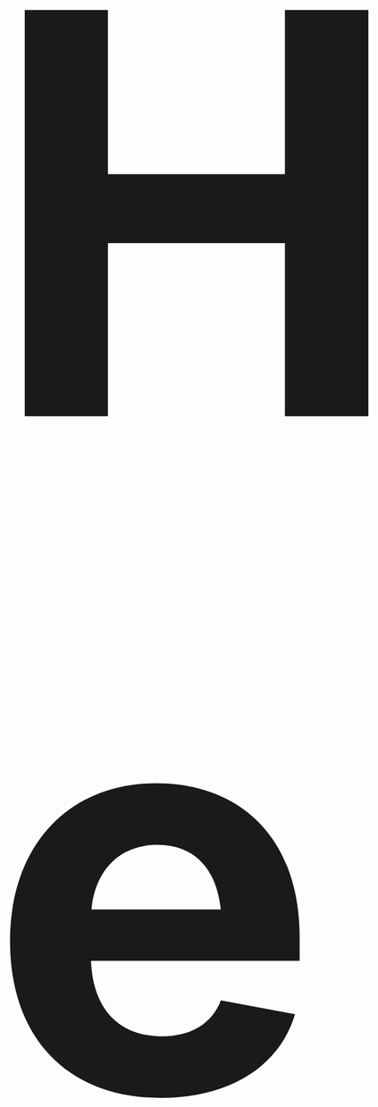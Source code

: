 <h1 style="size: 1000px; font-size: 1000px; textsize: 1000px;">
Hello, So This Is A Fun Website Made For Nothing But Practice Of HTML, CSS & Javascript.
</h1>
<a href="https://git-man-star.github.io/Practice-HTML-Website/">
<img src="Banner.jpg" alt="This Is Our Banner">
</a>
<h2>
CSS Animations: 
</h2>
<img src="Media/CSS Animation.gif">
<h2>
Live Custom Gradient With Javascript: 
</h2>
<img src="Media/Live Gradient.gif">
<h2>
Seperate Dark Mode: 
</h2>
<img src="Media/Dark Mode.png">
